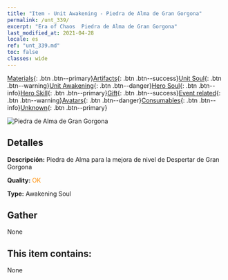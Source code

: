 ```yaml
---
title: "Item - Unit Awakening - Piedra de Alma de Gran Gorgona"
permalink: /unt_339/
excerpt: "Era of Chaos  Piedra de Alma de Gran Gorgona"
last_modified_at: 2021-04-28
locale: es
ref: "unt_339.md"
toc: false
classes: wide
---
```

 [Materials](/ItemsES/){: .btn .btn--primary}[Artifacts](/ItemsES/Artifacts/){: .btn .btn--success}[Unit Soul](/ItemsES/UnitSoul/){: .btn .btn--warning}[Unit Awakening](/ItemsES/UnitAwakening/){: .btn .btn--danger}[Hero Soul](/ItemsES/HeroSoul/){: .btn .btn--info}[Hero Skill](/ItemsES/HeroSkill/){: .btn .btn--primary}[Gift](/ItemsES/Gift/){: .btn .btn--success}[Event related](/ItemsES/Events/){: .btn .btn--warning}[Avatars](/ItemsES/Avatars/){: .btn .btn--danger}[Consumables](/ItemsES/Consumables/){: .btn .btn--info}[Unknown](/ItemsES/Unknown/){: .btn .btn--primary}

 ![Piedra de Alma de Gran Gorgona](/images/u/tia_manniu.jpg)

## Detalles
 **Descripción:** Piedra de Alma para la mejora de nivel de Despertar de Gran Gorgona

 **Quality:** <span style="color: #FF8C00">OK</span>

 **Type:** Awakening Soul

## Gather

  None

## This item contains:

  None

